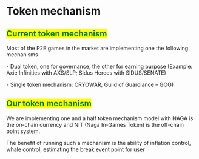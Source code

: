 # Token mechanism

## <mark style="color:green;">Current token mechanism</mark>

Most of the P2E games in the market are implementing one the following mechanisms&#x20;

&#x20;       \- Dual token, one for governance, the other for earning purpose (Example: Axie Infinities with AXS/SLP; Sidus Heroes with SIDUS/SENATE)&#x20;

&#x20;        \- Single token mechanism: CRYOWAR, Guild of Guardiance – GOG)

## <mark style="color:green;">Our token mechanism</mark>

We are implementing one and a half token mechanism model with NAGA is the on-chain currency and NIT (Naga In-Games Token) is the off-chain point system.

The benefit of running such a mechanism is the ability of inflation control, whale control, estimating the break event point for user
